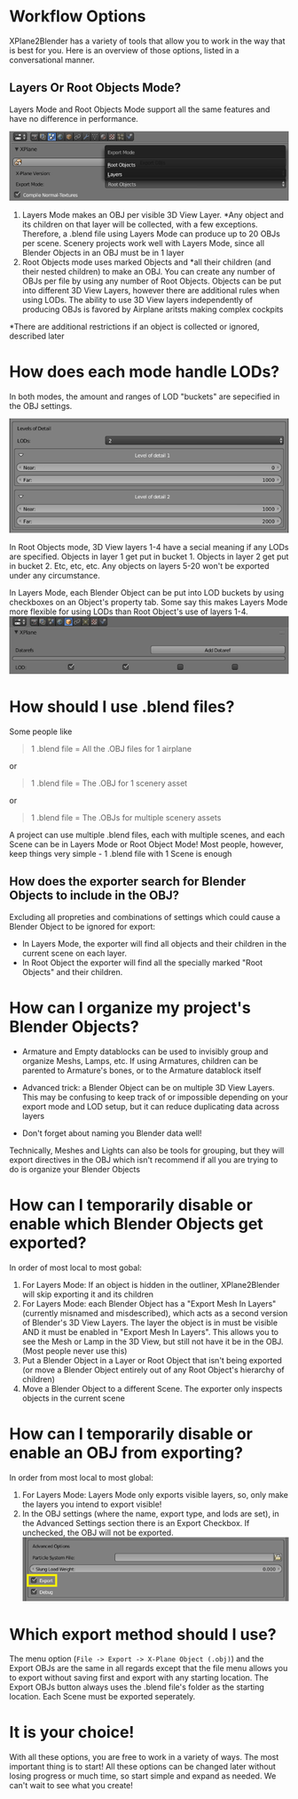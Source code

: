 # Workflow Options

XPlane2Blender has a variety of tools that allow you to work in the way that is best for you. Here is an overview of those options, listed in a conversational manner.

## Layers Or Root Objects Mode?

Layers Mode and Root Objects Mode support all the same features and have no difference in performance.

![](/assets/workflow_tutorial_obj_export_mode_menu.png)

1. Layers Mode makes an OBJ per visible 3D View Layer. \*Any object and its children on that layer will be collected, with a few exceptions. Therefore, a .blend file using Layers Mode can produce up to 20 OBJs per scene. Scenery projects work well with Layers Mode, since all Blender Objects in an OBJ must be in 1 layer
2. Root Objects mode uses marked Objects and \*all their children \(and their nested children\) to make an OBJ. You can create any number of OBJs per file by using any number of Root Objects. Objects can be put into different 3D View Layers, however there are additional rules when using LODs. The ability to use 3D View layers independently of producing OBJs is favored by Airplane aritsts making complex cockpits

\*There are additional restrictions if an object is collected or ignored, described later

# How does each mode handle LODs?

In both modes, the amount and ranges of LOD "buckets" are sepecified in the OBJ settings.

![](/assets/workflow_tutorial_obj_lod_settings.png)

In Root Objects mode, 3D View layers 1-4 have a secial meaning if any LODs are specified. Objects in layer 1 get put in bucket 1. Objects in layer 2 get put in bucket 2. Etc, etc, etc. Any objects on layers 5-20 won't be exported under any circumstance.

In Layers Mode, each Blender Object can be put into LOD buckets by using checkboxes on an Object's property tab. Some say this makes Layers Mode more flexible for using LODs than Root Object's use of layers 1-4.![](/assets/workflow_tutorial_obj_lod_bucket_choice.png)

# How should I use .blend files?

Some people like

> 1 .blend file = All the .OBJ files for 1 airplane

or

> 1 .blend file = The .OBJ for 1 scenery asset

or

> 1 .blend file = The .OBJs for multiple scenery assets

A project can use multiple .blend files, each with multiple scenes, and each Scene can be in Layers Mode or Root Object Mode! Most people, however, keep things very simple - 1 .blend file with 1 Scene is enough

## How does the exporter search for Blender Objects to include in the OBJ?

Excluding all propreties and combinations of settings which could cause a Blender Object to be ignored for export:

* In Layers Mode, the exporter will find all objects and their children in the current scene on each layer.
* In Root Object the exporter will find all the specially marked "Root Objects" and their children.

# How can I organize my project's Blender Objects?

* Armature and Empty datablocks can be used to invisibly group and organize Meshs, Lamps, etc. If using Armatures, children can be parented to Armature's bones, or to the Armature datablock itself

* Advanced trick: a Blender Object can be on multiple 3D View Layers. This may be confusing to keep track of or impossible depending on your export mode and LOD setup, but it can reduce duplicating data across layers

* Don't forget about naming you Blender data well!

Technically, Meshes and Lights can also be tools for grouping, but they will export directives in the OBJ which isn't recommend if all you are trying to do is organize your Blender Objects

# How can I temporarily disable or enable which Blender Objects get exported?

In order of most local to most gobal:

1. For Layers Mode: If an object is hidden in the outliner, XPlane2Blender will skip exporting it and its children
2. For Layers Mode: each Blender Object has a "Export Mesh In Layers" \(currently misnamed and misdescribed\), which acts as a second version of Blender's 3D View Layers. The layer the object is in must be visible AND it must be enabled in "Export Mesh In Layers". This allows you to see the Mesh or Lamp in the 3D View, but still not have it be in the OBJ. \(Most people never use this\)
3. Put a Blender Object in a Layer or Root Object that isn't being exported \(or move a Blender Object entirely out of any Root Object's hierarchy of children\)
4. Move a Blender Object to a different Scene. The exporter only inspects objects in the current scene

# How can I temporarily disable or enable an OBJ from exporting?

In order from most local to most global:

1. For Layers Mode: Layers Mode only exports visible layers, so, only make the layers you intend to export visible!
2. In the OBJ settings \(where the name, export type, and lods are set\), in the Advanced Settings section there is an Export Checkbox. If unchecked, the OBJ will not be exported.![](/assets/workflow_tutorial_obj_export_checkbox.png)

# Which export method should I use?

The menu option \(`File -> Export -> X-Plane Object (.obj)`\) and the Export OBJs are the same in all regards except that the file menu allows you to export without saving first and export with any starting location. The Export OBJs button always uses the .blend file's folder as the starting location. Each Scene must be exported seperately.

# It is your choice!

With all these options, you are free to work in a variety of ways. The most important thing is to start! All these options can be changed later without losing progress or much time, so start simple and expand as needed. We can't wait to see what you create!

